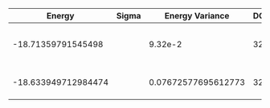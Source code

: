 | Energy             | Sigma | Energy Variance | DOF | Einf              | Method                          | Reference |
|--------------------|-------|-----------------|-----|-------------------|---------------------------------|-----------|
| -18.71359791545498 |       | 9.32e-2         | 32  | 62.98412698412698 | QMC (continuous-time expansion) | [paper](https://journals.aps.org/prb/abstract/10.1103/PhysRevB.93.155117) [code](https://github.com/wangleiphy/SpinlesstV-LCT-INT) |
| -18.633949712984474 |  | 0.07672577695612773 | 32  | 62.98412698412698 | DMRG (maxbonddim = 4096)        | [code](https://github.com/varbench/methods/blob/main/scripts/tV/square_64_P_32_2/dmrg.sh) |
